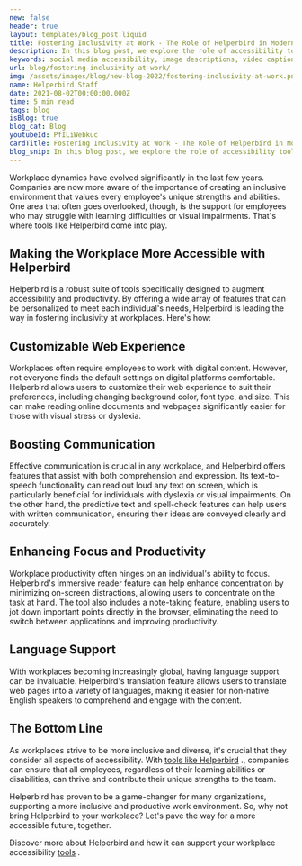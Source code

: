 ```yaml
---
new: false
header: true
layout: templates/blog_post.liquid
title: Fostering Inclusivity at Work - The Role of Helperbird in Modern Workplaces
description: In this blog post, we explore the role of accessibility tools like Helperbird in fostering inclusivity in modern workplaces. From enhancing communication to boosting productivity and offering customizable web experiences, discover how Helperbird is revolutionizing the work environment, making it more accessible and supportive for all employees, regardless of their learning abilities or visual impairments.
keywords: social media accessibility, image descriptions, video captions, camel case hashtags, emojis, inclusivity, disabilities, accessibility tools
url: blog/fostering-inclusivity-at-work/
img: /assets/images/blog/new-blog-2022/fostering-inclusivity-at-work.png
name: Helperbird Staff
date: 2021-08-02T00:00:00.000Z
time: 5 min read
tags: blog
isBlog: true
blog_cat: Blog
youtubeId: PfILiWebkuc
cardTitle: Fostering Inclusivity at Work - The Role of Helperbird in Modern Workplaces
blog_snip: In this blog post, we explore the role of accessibility tools like Helperbird in fostering inclusivity in modern workplaces. From enhancing communication to boosting productivity and offering customizable web experiences, discover how Helperbird is revolutionizing the work environment, making it more accessible and supportive for all employees, regardless of their learning abilities or visual impairments.
---
```



Workplace dynamics have evolved significantly in the last few years. Companies are now more aware of the importance of creating an inclusive environment that values every employee's unique strengths and abilities. One area that often goes overlooked, though, is the support for employees who may struggle with learning difficulties or visual impairments. That's where tools like Helperbird come into play.

## Making the Workplace More Accessible with Helperbird
Helperbird is a robust suite of tools specifically designed to augment accessibility and productivity. By offering a wide array of features that can be personalized to meet each individual's needs, Helperbird is leading the way in fostering inclusivity at workplaces. Here's how:

## Customizable Web Experience
Workplaces often require employees to work with digital content. However, not everyone finds the default settings on digital platforms comfortable. Helperbird allows users to customize their web experience to suit their preferences, including changing background color, font type, and size. This can make reading online documents and webpages significantly easier for those with visual stress or dyslexia.

## Boosting Communication
Effective communication is crucial in any workplace, and Helperbird offers features that assist with both comprehension and expression. Its text-to-speech functionality can read out loud any text on screen, which is particularly beneficial for individuals with dyslexia or visual impairments. On the other hand, the predictive text and spell-check features can help users with written communication, ensuring their ideas are conveyed clearly and accurately.

## Enhancing Focus and Productivity
Workplace productivity often hinges on an individual's ability to focus. Helperbird's immersive reader feature can help enhance concentration by minimizing on-screen distractions, allowing users to concentrate on the task at hand. The tool also includes a note-taking feature, enabling users to jot down important points directly in the browser, eliminating the need to switch between applications and improving productivity.

## Language Support
With workplaces becoming increasingly global, having language support can be invaluable. Helperbird's translation feature allows users to translate web pages into a variety of languages, making it easier for non-native English speakers to comprehend and engage with the content.

## The Bottom Line
As workplaces strive to be more inclusive and diverse, it's crucial that they consider all aspects of accessibility. With [ tools like Helperbird](https://www.helperbird.com) ., companies can ensure that all employees, regardless of their learning abilities or disabilities, can thrive and contribute their unique strengths to the team.

Helperbird has proven to be a game-changer for many organizations, supporting a more inclusive and productive work environment. So, why not bring Helperbird to your workplace? Let's pave the way for a more accessible future, together.

Discover more about Helperbird and how it can support your workplace accessibility [tools](https://www.helperbird.com/products/ipad/) .